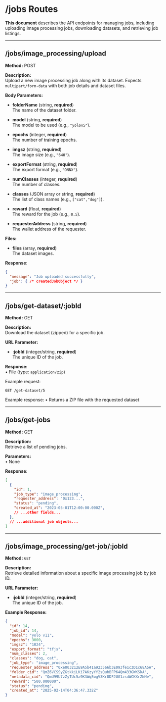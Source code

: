# /jobs Routes

**This document** describes the API endpoints for managing jobs, including uploading image processing jobs, downloading datasets, and retrieving job listings.

---

## /jobs/image_processing/upload
**Method:** POST

**Description:**  
Upload a new image processing job along with its dataset. Expects `multipart/form-data` with both job details and dataset files.

**Body Parameters:**

- **folderName** (string, **required**)  
  The name of the dataset folder.

- **model** (string, **required**)  
  The model to be used (e.g., `"yolov5"`).

- **epochs** (integer, **required**)  
  The number of training epochs.

- **imgsz** (string, **required**)  
  The image size (e.g., `"640"`).

- **exportFormat** (string, **required**)  
  The export format (e.g., `"ONNX"`).

- **numClasses** (integer, **required**)  
  The number of classes.

- **classes** (JSON array or string, **required**)  
  The list of class names (e.g., `["cat","dog"]`).

- **reward** (float, **required**)  
  The reward for the job (e.g., `0.5`).

- **requesterAddress** (string, **required**)  
  The wallet address of the requester.

**Files:**

- **files** (array, **required**)  
  The dataset images.

**Response:**

```json
{
  "message": "Job uploaded successfully",
  "job": { /* createdJobObject */ }
}
```

---

## /jobs/get-dataset/:jobId
**Method:** GET

**Description:**  
Download the dataset (zipped) for a specific job.

**URL Parameter:**  
- **:jobId** (integer/string, **required**)  
  The unique ID of the job.

**Response:**  
• File (type: `application/zip`)

Example request:
```
GET /get-dataset/5
```
Example response:
• Returns a ZIP file with the requested dataset

---

## /jobs/get-jobs
**Method:** GET

**Description:**  
Retrieve a list of pending jobs.

**Parameters:**  
• None

**Response:**  
```json
[
  {
    "id": 1,
    "job_type": "image_processing",
    "requester_address": "0x123...",
    "status": "pending",
    "created_at": "2023-05-01T12:00:00.000Z",
    // ...other fields...
  },
  // ...additional job objects...
]
```

---

## /jobs/image_processing/get-job/:jobId
**Method:** `GET`

**Description:**  
Retrieve detailed information about a specific image processing job by job ID.

**URL Parameter:**  
- **:jobId** (integer/string, **required**)  
  The unique ID of the job.

**Example Response:**  
```json
{
  "id": 14,
  "job_id": 14,
  "model": "yolo v11",
  "epochs": 3000,
  "imgsz": "1024",
  "export_format": "tfjs",
  "num_classes": 2,
  "classes": "dog, cat",
  "job_type": "image_processing",
  "requester_address": "0xe003212E9A5b41a923566b3E093fe1c3D1c68A5A",
  "folder_cid": "QmZ6VCSSyZGtkkjLKi7AKzyYY2sQubBFP64Qm433GWKSkA",
  "metadata_cid": "QmU99U7zZyTUc5a9K3WqSwgV3Kr8DFJUG1zsdWCKXrZNNe",
  "reward": "500.000000",
  "status": "pending",
  "created_at": "2025-02-14T04:36:47.332Z"
}
```
